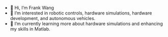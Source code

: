 - 👋 Hi, I’m Frank Wang
- 👀 I’m interested in robotic controls, hardware simulations, hardware development, and autonomous vehicles.
- 🌱 I’m currently learning more about hardware simulations and enhancing my skills in Matlab.  

<!---
Frank922/Frank922 is a ✨ special ✨ repository because its `README.md` (this file) appears on your GitHub profile.
You can click the Preview link to take a look at your changes.
--->
